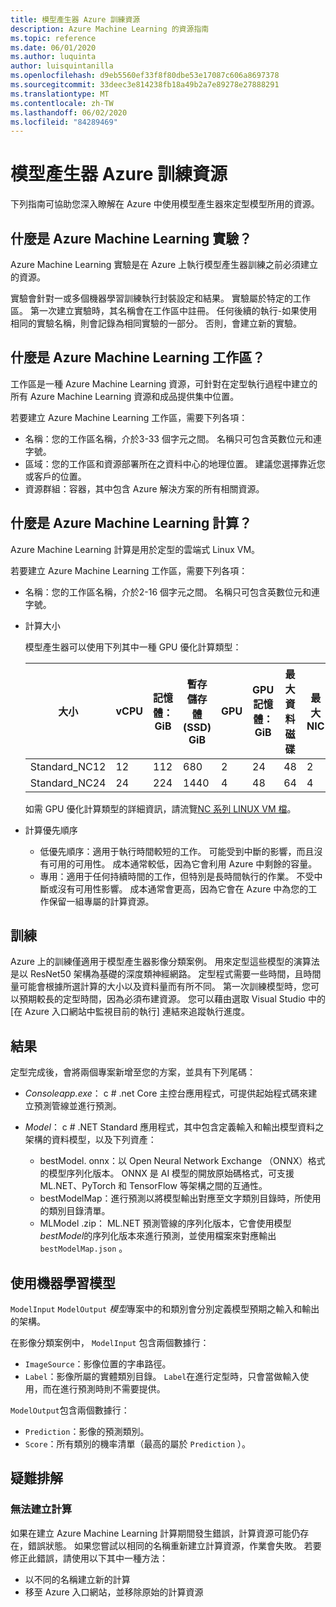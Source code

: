 ```yaml
---
title: 模型產生器 Azure 訓練資源
description: Azure Machine Learning 的資源指南
ms.topic: reference
ms.date: 06/01/2020
ms.author: luquinta
author: luisquintanilla
ms.openlocfilehash: d9eb5560ef33f8f80dbe53e17087c606a8697378
ms.sourcegitcommit: 33deec3e814238fb18a49b2a7e89278e27888291
ms.translationtype: MT
ms.contentlocale: zh-TW
ms.lasthandoff: 06/02/2020
ms.locfileid: "84289469"
---
```

# <a name="model-builder-azure-training-resources"></a>模型產生器 Azure 訓練資源

下列指南可協助您深入瞭解在 Azure 中使用模型產生器來定型模型所用的資源。

## <a name="what-is-an-azure-machine-learning-experiment"></a>什麼是 Azure Machine Learning 實驗？

Azure Machine Learning 實驗是在 Azure 上執行模型產生器訓練之前必須建立的資源。

實驗會針對一或多個機器學習訓練執行封裝設定和結果。 實驗屬於特定的工作區。 第一次建立實驗時，其名稱會在工作區中註冊。 任何後續的執行-如果使用相同的實驗名稱，則會記錄為相同實驗的一部分。 否則，會建立新的實驗。

## <a name="what-is-an-azure-machine-learning-workspace"></a>什麼是 Azure Machine Learning 工作區？

工作區是一種 Azure Machine Learning 資源，可針對在定型執行過程中建立的所有 Azure Machine Learning 資源和成品提供集中位置。

若要建立 Azure Machine Learning 工作區，需要下列各項：

- 名稱：您的工作區名稱，介於3-33 個字元之間。 名稱只可包含英數位元和連字號。
- 區域：您的工作區和資源部署所在之資料中心的地理位置。 建議您選擇靠近您或客戶的位置。
- 資源群組：容器，其中包含 Azure 解決方案的所有相關資源。

## <a name="what-is-an-azure-machine-learning-compute"></a>什麼是 Azure Machine Learning 計算？

Azure Machine Learning 計算是用於定型的雲端式 Linux VM。

若要建立 Azure Machine Learning 工作區，需要下列各項：

- 名稱：您的工作區名稱，介於2-16 個字元之間。 名稱只可包含英數位元和連字號。
- 計算大小

    模型產生器可以使用下列其中一種 GPU 優化計算類型：

    | 大小 | vCPU | 記憶體：GiB | 暫存儲存體 (SSD) GiB | GPU | GPU 記憶體：GiB | 最大資料磁碟 | 最大 NIC |
    |---|---|---|---|---|---|---|---|
    | Standard_NC12   | 12 | 112 | 680  | 2 | 24 | 48 | 2 |
    | Standard_NC24   | 24 | 224 | 1440 | 4 | 48 | 64 | 4 |

    如需 GPU 優化計算類型的詳細資訊，請流覽[NC 系列 LINUX VM 檔](https://docs.microsoft.com/azure/virtual-machines/nc-series?toc=/azure/virtual-machines/linux/toc.json&bc=/azure/virtual-machines/linux/breadcrumb/toc.json)。
- 計算優先順序

  - 低優先順序：適用于執行時間較短的工作。 可能受到中斷的影響，而且沒有可用的可用性。 成本通常較低，因為它會利用 Azure 中剩餘的容量。
  - 專用：適用于任何持續時間的工作，但特別是長時間執行的作業。 不受中斷或沒有可用性影響。 成本通常會更高，因為它會在 Azure 中為您的工作保留一組專屬的計算資源。

## <a name="training"></a>訓練

Azure 上的訓練僅適用于模型產生器影像分類案例。 用來定型這些模型的演算法是以 ResNet50 架構為基礎的深度類神經網路。 定型程式需要一些時間，且時間量可能會根據所選計算的大小以及資料量而有所不同。 第一次訓練模型時，您可以預期較長的定型時間，因為必須布建資源。 您可以藉由選取 Visual Studio 中的 [在 Azure 入口網站中監視目前的執行] 連結來追蹤執行進度。

## <a name="results"></a>結果

定型完成後，會將兩個專案新增至您的方案，並具有下列尾碼：

- *Consoleapp.exe*： c # .net Core 主控台應用程式，可提供起始程式碼來建立預測管線並進行預測。
- *Model*： c # .NET Standard 應用程式，其中包含定義輸入和輸出模型資料之架構的資料模型，以及下列資產：

  - bestModel. onnx：以 Open Neural Network Exchange （ONNX）格式的模型序列化版本。 ONNX 是 AI 模型的開放原始碼格式，可支援 ML.NET、PyTorch 和 TensorFlow 等架構之間的互通性。
  - bestModelMap：進行預測以將模型輸出對應至文字類別目錄時，所使用的類別目錄清單。
  - MLModel .zip： ML.NET 預測管線的序列化版本，它會使用模型*bestModel*的序列化版本來進行預測，並使用檔案來對應輸出 `bestModelMap.json` 。

## <a name="use-the-machine-learning-model"></a>使用機器學習模型

`ModelInput` `ModelOutput` *模型*專案中的和類別會分別定義模型預期之輸入和輸出的架構。

在影像分類案例中， `ModelInput` 包含兩個數據行：

- `ImageSource`：影像位置的字串路徑。
- `Label`：影像所屬的實體類別目錄。 `Label`在進行定型時，只會當做輸入使用，而在進行預測時則不需要提供。

`ModelOutput`包含兩個數據行：

- `Prediction`：影像的預測類別。
- `Score`：所有類別的機率清單（最高的屬於 `Prediction` ）。

## <a name="troubleshooting"></a>疑難排解

### <a name="cannot-create-compute"></a>無法建立計算

如果在建立 Azure Machine Learning 計算期間發生錯誤，計算資源可能仍存在，錯誤狀態。 如果您嘗試以相同的名稱重新建立計算資源，作業會失敗。 若要修正此錯誤，請使用以下其中一種方法：

- 以不同的名稱建立新的計算
- 移至 Azure 入口網站，並移除原始的計算資源
